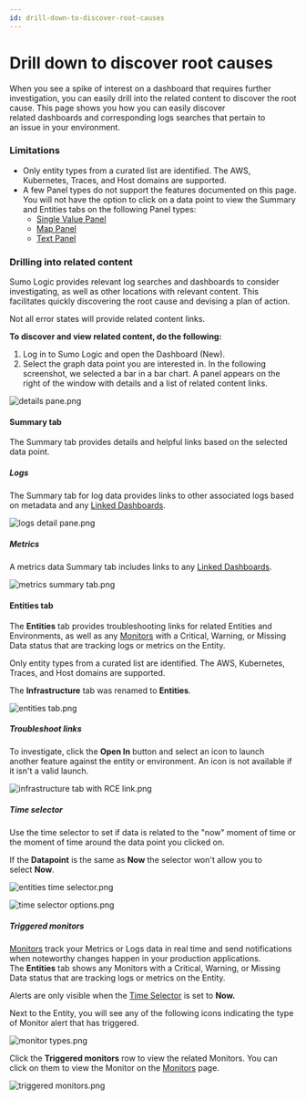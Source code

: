 ```yaml
---
id: drill-down-to-discover-root-causes
---
```


# Drill down to discover root causes

When you see a spike of interest on a dashboard that requires further
investigation, you can easily drill into the related content to discover
the root cause. This page shows you how you can easily discover
related dashboards and corresponding logs searches that pertain to
an issue in your environment.

### Limitations

-   Only entity types from a curated list are identified. The AWS,
    Kubernetes, Traces, and Host domains are supported.
-   A few Panel types do not support the features documented on this
    page. You will not have the option to click on a data point to view
    the Summary and Entities tabs on the following Panel types:
    -   [Single Value Panel](Panels.md "Panels")
    -   [Map Panel](Panels.md "Panels")
    -   [Text Panel](Panels.md "Panels")

### Drilling into related content

Sumo Logic provides relevant log searches and dashboards to consider
investigating, as well as other locations with relevant content. This
facilitates quickly discovering the root cause and devising a plan of
action.

Not all error states will provide related content links.

**To discover and view related content, do the following:**

1.  Log in to Sumo Logic and open the Dashboard (New).
2.  Select the graph data point you are interested in. In the following
    screenshot, we selected a bar in a bar chart. A panel appears on the
    right of the window with details and a list of related content
    links.

![details
pane.png](/img/dashboards-new/drill-root-causes/details-pane.png)

#### Summary tab

The Summary tab provides details and helpful links based on the selected
data point.

##### Logs

The Summary tab for log data provides links to other associated logs
based on metadata and any [Linked
Dashboards](Panels/modify-chart.md).

![logs detail
pane.png](/img/dashboards-new/drill-root-causes/logs-detail-pane.png)

##### Metrics

A metrics data Summary tab includes links to any [Linked
Dashboards](Panels/modify-chart.md).

![metrics summary
tab.png](/img/dashboards-new/drill-root-causes/metrics-summary-tab.png)

#### Entities tab

The **Entities** tab provides troubleshooting links for related Entities
and Environments, as well as any
[Monitors](../Alerts/Monitors.md "Monitors") with a Critical, Warning,
or Missing Data status that are tracking logs or metrics on the Entity.

Only entity types from a curated list are identified. The AWS,
Kubernetes, Traces, and Host domains are supported.

The **Infrastructure** tab was renamed to **Entities**.

![entities
tab.png](/img/dashboards-new/drill-root-causes/entities-tab.png)

##### Troubleshoot links

To investigate, click the **Open In** button and select an icon to
launch another feature against the entity or environment. An icon is not
available if it isn't a valid launch.

![infrastructure tab with RCE
link.png](/img/dashboards-new/drill-root-causes/infrastructure-tab-with-RCE-link.png)

##### Time selector

Use the time selector to set if data is related to the "now" moment of
time or the moment of time around the data point you clicked on.

If the **Datapoint** is the same as **Now** the selector won't allow you
to select **Now**.

![entities time
selector.png](/img/dashboards-new/drill-root-causes/entities-time-selector.png)

![time selector
options.png](/img/dashboards-new/drill-root-causes/time-selector-options.png)

##### Triggered monitors

[Monitors](../Alerts/Monitors.md "Monitors") track your Metrics or Logs
data in real time and send notifications when noteworthy changes happen
in your production applications. The **Entities** tab shows any
Monitors with a Critical, Warning, or Missing Data status that are
tracking logs or metrics on the Entity.

Alerts are only visible when the [Time
Selector](./Drill_down_to_discover_root_causes.md "Drill down to discover root causes")
is set to **Now.**

Next to the Entity, you will see any of the following icons indicating the
type of Monitor alert that has triggered.

![monitor
types.png](/img/dashboards-new/drill-root-causes/monitor-types.png)

Click the **Triggered monitors** row to view the related Monitors. You
can click on them to view the Monitor on the
[Monitors](../Alerts/Monitors.md "Monitors") page.

![triggered
monitors.png](/img/dashboards-new/drill-root-causes/triggered-monitors.png)
